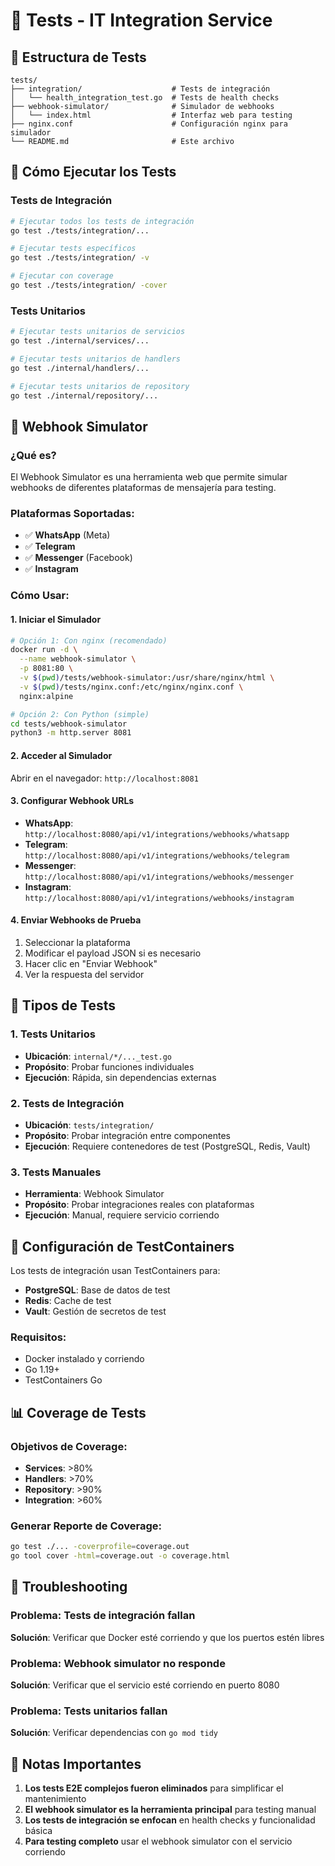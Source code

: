 # 🧪 Tests - IT Integration Service

## 📁 Estructura de Tests

```
tests/
├── integration/                    # Tests de integración
│   └── health_integration_test.go  # Tests de health checks
├── webhook-simulator/              # Simulador de webhooks
│   └── index.html                  # Interfaz web para testing
├── nginx.conf                      # Configuración nginx para simulador
└── README.md                       # Este archivo
```

## 🚀 Cómo Ejecutar los Tests

### **Tests de Integración**
```bash
# Ejecutar todos los tests de integración
go test ./tests/integration/...

# Ejecutar tests específicos
go test ./tests/integration/ -v

# Ejecutar con coverage
go test ./tests/integration/ -cover
```

### **Tests Unitarios**
```bash
# Ejecutar tests unitarios de servicios
go test ./internal/services/...

# Ejecutar tests unitarios de handlers
go test ./internal/handlers/...

# Ejecutar tests unitarios de repository
go test ./internal/repository/...
```

## 🔗 Webhook Simulator

### **¿Qué es?**
El Webhook Simulator es una herramienta web que permite simular webhooks de diferentes plataformas de mensajería para testing.

### **Plataformas Soportadas:**
- ✅ **WhatsApp** (Meta)
- ✅ **Telegram**
- ✅ **Messenger** (Facebook)
- ✅ **Instagram**

### **Cómo Usar:**

#### **1. Iniciar el Simulador**
```bash
# Opción 1: Con nginx (recomendado)
docker run -d \
  --name webhook-simulator \
  -p 8081:80 \
  -v $(pwd)/tests/webhook-simulator:/usr/share/nginx/html \
  -v $(pwd)/tests/nginx.conf:/etc/nginx/nginx.conf \
  nginx:alpine

# Opción 2: Con Python (simple)
cd tests/webhook-simulator
python3 -m http.server 8081
```

#### **2. Acceder al Simulador**
Abrir en el navegador: `http://localhost:8081`

#### **3. Configurar Webhook URLs**
- **WhatsApp**: `http://localhost:8080/api/v1/integrations/webhooks/whatsapp`
- **Telegram**: `http://localhost:8080/api/v1/integrations/webhooks/telegram`
- **Messenger**: `http://localhost:8080/api/v1/integrations/webhooks/messenger`
- **Instagram**: `http://localhost:8080/api/v1/integrations/webhooks/instagram`

#### **4. Enviar Webhooks de Prueba**
1. Seleccionar la plataforma
2. Modificar el payload JSON si es necesario
3. Hacer clic en "Enviar Webhook"
4. Ver la respuesta del servidor

## 🧪 Tipos de Tests

### **1. Tests Unitarios**
- **Ubicación**: `internal/*/..._test.go`
- **Propósito**: Probar funciones individuales
- **Ejecución**: Rápida, sin dependencias externas

### **2. Tests de Integración**
- **Ubicación**: `tests/integration/`
- **Propósito**: Probar integración entre componentes
- **Ejecución**: Requiere contenedores de test (PostgreSQL, Redis, Vault)

### **3. Tests Manuales**
- **Herramienta**: Webhook Simulator
- **Propósito**: Probar integraciones reales con plataformas
- **Ejecución**: Manual, requiere servicio corriendo

## 🔧 Configuración de TestContainers

Los tests de integración usan TestContainers para:
- **PostgreSQL**: Base de datos de test
- **Redis**: Cache de test
- **Vault**: Gestión de secretos de test

### **Requisitos:**
- Docker instalado y corriendo
- Go 1.19+
- TestContainers Go

## 📊 Coverage de Tests

### **Objetivos de Coverage:**
- **Services**: >80%
- **Handlers**: >70%
- **Repository**: >90%
- **Integration**: >60%

### **Generar Reporte de Coverage:**
```bash
go test ./... -coverprofile=coverage.out
go tool cover -html=coverage.out -o coverage.html
```

## 🚨 Troubleshooting

### **Problema**: Tests de integración fallan
**Solución**: Verificar que Docker esté corriendo y que los puertos estén libres

### **Problema**: Webhook simulator no responde
**Solución**: Verificar que el servicio esté corriendo en puerto 8080

### **Problema**: Tests unitarios fallan
**Solución**: Verificar dependencias con `go mod tidy`

## 📝 Notas Importantes

1. **Los tests E2E complejos fueron eliminados** para simplificar el mantenimiento
2. **El webhook simulator es la herramienta principal** para testing manual
3. **Los tests de integración se enfocan** en health checks y funcionalidad básica
4. **Para testing completo** usar el webhook simulator con el servicio corriendo 